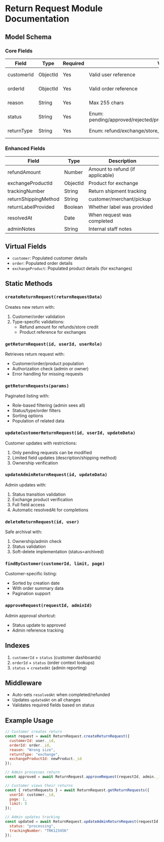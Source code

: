 # Return Request Module Documentation

## Model Schema

### Core Fields
| Field           | Type       | Required | Validation                          | Description |
|-----------------|------------|----------|-------------------------------------|-------------|
| customerId      | ObjectId   | Yes      | Valid user reference                | Requesting customer |
| orderId        | ObjectId   | Yes      | Valid order reference               | Original order |
| reason         | String     | Yes      | Max 255 chars                      | Return reason |
| status         | String     | Yes      | Enum: pending/approved/rejected/processing/refunded/completed/archived | Request state |
| returnType     | String     | Yes      | Enum: refund/exchange/store_credit | Return method |

### Enhanced Fields
| Field               | Type           | Description |
|---------------------|----------------|-------------|
| refundAmount       | Number         | Amount to refund (if applicable) |
| exchangeProductId  | ObjectId       | Product for exchange |
| trackingNumber     | String         | Return shipment tracking |
| returnShippingMethod | String       | customer/merchant/pickup |
| returnLabelProvided | Boolean      | Whether label was provided |
| resolvedAt        | Date           | When request was completed |
| adminNotes        | String         | Internal staff notes |

## Virtual Fields
- `customer`: Populated customer details
- `order`: Populated order details
- `exchangeProduct`: Populated product details (for exchanges)

## Static Methods

### `createReturnRequest(returnRequestData)`
Creates new return with:
1. Customer/order validation
2. Type-specific validations:
   - Refund amount for refunds/store credit
   - Product reference for exchanges

### `getReturnRequest(id, userId, userRole)`
Retrieves return request with:
- Customer/order/product population
- Authorization check (admin or owner)
- Error handling for missing requests

### `getReturnRequests(params)`
Paginated listing with:
- Role-based filtering (admin sees all)
- Status/type/order filters
- Sorting options
- Population of related data

### `updateCustomerReturnRequest(id, userId, updateData)`
Customer updates with restrictions:
1. Only pending requests can be modified
2. Limited field updates (description/shipping method)
3. Ownership verification

### `updateAdminReturnRequest(id, updateData)`
Admin updates with:
1. Status transition validation
2. Exchange product verification
3. Full field access
4. Automatic resolvedAt for completions

### `deleteReturnRequest(id, user)`
Safe archival with:
1. Ownership/admin check
2. Status validation
3. Soft-delete implementation (status=archived)

### `findByCustomer(customerId, limit, page)`
Customer-specific listing:
- Sorted by creation date
- With order summary data
- Pagination support

### `approveRequest(requestId, adminId)`
Admin approval shortcut:
- Status update to approved
- Admin reference tracking

## Indexes
1. `customerId` + `status` (customer dashboards)
2. `orderId` + `status` (order context lookups)
3. `status` + `createdAt` (admin reporting)

## Middleware
- Auto-sets `resolvedAt` when completed/refunded
- Updates `updatedAt` on all changes
- Validates required fields based on status

## Example Usage
```javascript
// Customer creates return
const request = await ReturnRequest.createReturnRequest({
  customerId: user._id,
  orderId: order._id,
  reason: "Wrong size",
  returnType: "exchange",
  exchangeProductId: newProduct._id
});

// Admin processes return
const approved = await ReturnRequest.approveRequest(requestId, admin._id);

// Customer views their returns
const { returnRequests } = await ReturnRequest.getReturnRequests({
  userId: customer._id,
  page: 1,
  limit: 5
});

// Admin updates tracking
const updated = await ReturnRequest.updateAdminReturnRequest(requestId, {
  status: "processing",
  trackingNumber: "TRK123456"
});